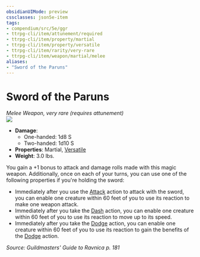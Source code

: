 ```yaml
---
obsidianUIMode: preview
cssclasses: json5e-item
tags:
- compendium/src/5e/ggr
- ttrpg-cli/item/attunement/required
- ttrpg-cli/item/property/martial
- ttrpg-cli/item/property/versatile
- ttrpg-cli/item/rarity/very-rare
- ttrpg-cli/item/weapon/martial/melee
aliases: 
- "Sword of the Paruns"
---
```

# Sword of the Paruns
*Melee Weapon, very rare (requires attunement)*  
![](/3-Mechanics/CLI/items/img/sword-of-the-paruns.webp#right)  

- **Damage**:
  - One-handed: 1d8 S
  - Two-handed: 1d10 S
- **Properties**: Martial, [Versatile](/3-Mechanics/CLI/rules/item-properties.md#Versatile)
- **Weight**: 3.0 lbs.

You gain a +1 bonus to attack and damage rolls made with this magic weapon. Additionally, once on each of your turns, you can use one of the following properties if you're holding the sword:

- Immediately after you use the [Attack](/3-Mechanics/CLI/rules/actions.md#Attack) action to attack with the sword, you can enable one creature within 60 feet of you to use its reaction to make one weapon attack.  
- Immediately after you take the [Dash](/3-Mechanics/CLI/rules/actions.md#Dash) action, you can enable one creature within 60 feet of you to use its reaction to move up to its speed.  
- Immediately after you take the [Dodge](/3-Mechanics/CLI/rules/actions.md#Dodge) action, you can enable one creature within 60 feet of you to use its reaction to gain the benefits of the [Dodge](/3-Mechanics/CLI/rules/actions.md#Dodge) action.  

*Source: Guildmasters' Guide to Ravnica p. 181*